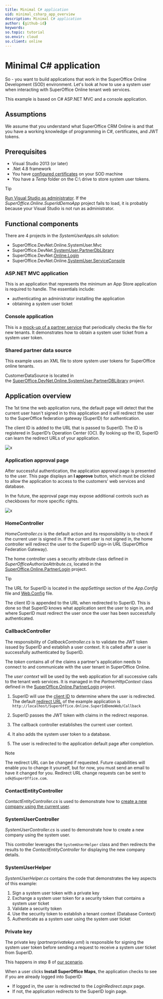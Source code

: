 ```yaml
---
title: Minimal C# application
uid: minimal_csharp_app_overview
description: Minimal C# application
author: {github-id}
keywords:
so.topic: tutorial
so.envir: cloud
so.client: online
---
```


# Minimal C# application

So - you want to build applications that work in the SuperOffice Online Development (SOD) environment. Let's look at how to use a system user when interacting with SuperOffice Online tenant web services.

This example is based on C# ASP.NET MVC and a console application.

## Assumptions

We assume that you understand what SuperOffice CRM Online is and that you have a working knowledge of programming in C#, certificates, and JWT tokens.

## Prerequisites

* Visual Studio 2013 (or later)
* .Net 4.8 framework
* You have [configured certificates][1] on your SOD machine
* You have a *Temp* folder on the C:\\ drive to store system user tokens.

> [!TIP]
> [Run Visual Studio as administrator][2]. If the *SuperOffice.Online.SuperIdDemoApp* project fails to load, it is probably because your Visual Studio is not run as administrator.

## Functional components

There are 4 projects in the *SystemUserApps.sln* solution:

* SuperOffice.DevNet.Online.SystemUser.Mvc
* SuperOffice.DevNet.[SystemUser.PartnerDbLibrary][3]
* SuperOffice.DevNet.[Online.Login][4]
* SuperOffice.DevNet.Online.[SystemUser.ServiceConsole][5]

### ASP.NET MVC application

This is an application that represents the minimum an App Store application is required to handle. The essentials include:

* authenticating an administrator installing the application
* obtaining a system user ticket

### Console application

This is a [mock-up of a partner service][5] that periodically checks the file for new tenants. It demonstrates how to obtain a system user ticket from a system user token.

### Shared partner data source

This example uses an XML file to store system user tokens for SuperOffice online tenants.

CustomerDataSource is located in the [SuperOffice.DevNet.Online.SystemUser.PartnerDBLibrary][3] project.

## Application overview

The 1st time the web application runs, the default page will detect that the current user hasn't signed in to this application and it will redirect the user to the SuperOffice federation gateway (SuperID) for authentication.

The client ID is added to the URL that is passed to SuperID. The ID is registered in SuperID’s Operation Center (OC). By looking up the ID, SuperID can learn the redirect URLs of your application.

![x][img1]

### Application approval page

After successful authentication, the application approval page is presented to the user. This page displays an **I approve** button, which must be clicked to allow the application to access to the customers’ web services and database.

In the future, the approval page may expose additional controls such as checkboxes for more specific rights.

![x][img2]

### HomeController

*HomeController.cs* is the default action and its responsibility is to check if the current user is signed in. If the current user is not signed in, the home controller will redirect the user to the SuperID sign-in URL (SuperOffice Federation Gateway).

The home controller uses a security attribute class defined in *SuperOfficeAuthorizeAttribute.cs*, located in the [SuperOffice.Online.PartnerLogin][4] project.

> [!TIP]
> The URL for SuperID is located in the *appSettings* section of the *App.Config* file and [Web.Config][6] file.

The client ID is appended to the URL when redirected to SuperID. This is done so that SuperID knows what application sent the user to sign in, and where SuperID must redirect the user once the user has been successfully authenticated.

### CallbackController

The responsibility of *CallbackController.cs* is to validate the JWT token issued by SuperID and establish a user context. It is called after a user is successfully authenticated by SuperID.

The *token* contains all of the claims a partner's application needs to connect to and communicate with the user tenant in SuperOffice Online.

The *user context* will be used by the web application for all successive calls to the tenant web services. It is managed in the *PartnerHttpContext* class defined in the [SuperOffice.Online.PartnerLogin][4] project.

1. SuperID will use the [client ID][7] to determine where the user is redirected. The default [redirect URL][8] of the example application is `http://localhost/SuperOffice.Online.SuperIdDemoWeb/Callback`

2. SuperID passes the JWT token with claims in the redirect response.

3. The callback controller establishes the current user context.

4. It also adds the system user token to a database.

5. The user is redirected to the application default page after completion.

> [!NOTE]
> The redirect URL can be changed if requested. Future capabilities will enable you to change it yourself, but for now, you must send an email to have it changed for you. Redirect URL change requests can be sent to `sdk@SuperOffice.com`.

### ContactEntityController

*ContactEntityController.cs* is used to demonstrate how to [create a new company using the current user][9].

### SystemUserController

*SystemUserController.cs* is used to demonstrate how to create a new company using the system user.

This controller leverages the `SystemUserHelper` class and then redirects the results to the *ContactEntityController* for displaying the new company details.

### SystemUserHelper

*SystemUserHelper.cs* contains the code that demonstrates the key aspects of this example:

1. Sign a system user token with a private key
2. Exchange a system user token for a security token that contains a system user ticket
3. Validate a security token
4. Use the security token to establish a tenant context (Database Context)
5. Authenticate as a system user using the system user ticket

### Private key

The private key (*partnerprivatekey.xml*) is responsible for signing the system user token before sending a request to receive a system user ticket from SuperID.

This happens in step 8 of [our scenario][9].

When a user clicks **Install SuperOffice Maps**, the application checks to see if you are already logged into SuperID:

* If logged in, the user is redirected to the *LoginRedirect.aspx* page.
* If not, the application redirects to the SuperID login page.

<!-- Referenced links -->
[1]: ../../authentication/online/certificates/configure.md
[2]: ../../../developer-portal/getting-started/run-website-on-iis-localhost.md
[3]: partner-db-library.md
[4]: super-office-devnet-online-login.md
[5]: system-user-service-console.md
[6]: web-config.md
[7]: ../../../developer-portal/getting-started/index.md#client-id
[8]: ../../../developer-portal/create-app/config/redirects/index.md
[9]: scenarios.md

<!-- Referenced images -->
[img1]: media/image011.png
[img2]: media/image012.png
